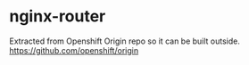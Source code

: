 # nginx-router

Extracted from Openshift Origin repo so it can be built outside.
https://github.com/openshift/origin
